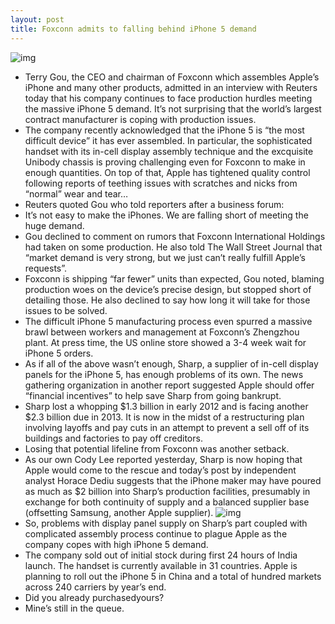 ```yaml
---
layout: post
title: Foxconn admits to falling behind iPhone 5 demand
---
```

![img](http://media.idownloadblog.com/wp-content/uploads/2012/09/iPhone-5-manufacturing-process-013.jpg)
* Terry Gou, the CEO and chairman of Foxconn which assembles Apple’s iPhone and many other products, admitted in an interview with Reuters today that his company continues to face production hurdles meeting the massive iPhone 5 demand. It’s not surprising that the world’s largest contract manufacturer is coping with production issues.
* The company recently acknowledged that the iPhone 5 is “the most difficult device” it has ever assembled. In particular, the sophisticated handset with its in-cell display assembly technique and the excquisite Unibody chassis is proving challenging even for Foxconn to make in enough quantities. On top of that, Apple has tightened quality control following reports of teething issues with scratches and nicks from “normal” wear and tear…
* Reuters quoted Gou who told reporters after a business forum:
* It’s not easy to make the iPhones. We are falling short of meeting the huge demand.
* Gou declined to comment on rumors that Foxconn International Holdings had taken on some production. He also told The Wall Street Journal that “market demand is very strong, but we just can’t really fulfill Apple’s requests”.
* Foxconn is shipping “far fewer” units than expected, Gou noted, blaming production woes on the device’s precise design, but stopped short of detailing those. He also declined to say how long it will take for those issues to be solved.
* The difficult iPhone 5 manufacturing process even spurred a massive brawl between workers and management at Foxconn’s Zhengzhou plant. At press time, the US online store showed a 3-4 week wait for iPhone 5 orders.
* As if all of the above wasn’t enough, Sharp, a supplier of in-cell display panels for the iPhone 5, has enough problems of its own. The news gathering organization in another report suggested Apple should offer “financial incentives” to help save Sharp from going bankrupt.
* Sharp lost a whopping $1.3 billion in early 2012 and is facing another $2.3 billion due in 2013. It is now in the midst of a restructuring plan involving layoffs and pay cuts in an attempt to prevent a sell off of its buildings and factories to pay off creditors.
* Losing that potential lifeline from Foxconn was another setback.
* As our own Cody Lee reported yesterday, Sharp is now hoping that Apple would come to the rescue and today’s post by independent analyst Horace Dediu suggests that the iPhone maker may have poured as much as $2 billion into Sharp’s production facilities, presumably in exchange for both continuity of supply and a balanced supplier base (offsetting Samsung, another Apple supplier).
![img](http://media.idownloadblog.com/wp-content/uploads/2012/09/iPhone-5-countries.jpg)
* So, problems with display panel supply on Sharp’s part coupled with complicated assembly process continue to plague Apple as the company copes with high iPhone 5 demand.
* The company sold out of initial stock during first 24 hours of India launch. The handset is currently available in 31 countries. Apple is planning to roll out the iPhone 5 in China and a total of hundred markets across 240 carriers by year’s end.
* Did you already purchasedyours?
* Mine’s still in the queue.

